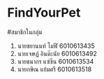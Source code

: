 # FindYourPet

#สมาชิกในกลุ่ม

1. นายชยานนท์ โมฬี 6010613435
2. นายเจษฏ์ อินต๊ะนัย 6010613492
3. นายธนากร แซ่ซีน 6010613534
4. นายกษิณ แย้มศรี 6010613518
